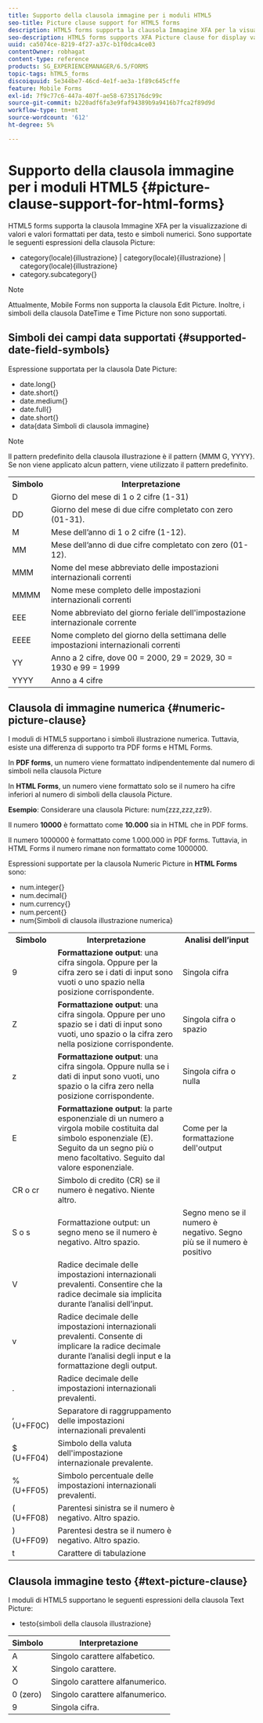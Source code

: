 ```yaml
---
title: Supporto della clausola immagine per i moduli HTML5
seo-title: Picture clause support for HTML5 forms
description: HTML5 forms supporta la clausola Immagine XFA per la visualizzazione di valori e valori formattati per data, testo e simboli numerici.
seo-description: HTML5 forms supports XFA Picture clause for display value and formatted value for date, text, and numeric symbols.
uuid: ca5074ce-8219-4f27-a37c-b1f0dca4ce03
contentOwner: robhagat
content-type: reference
products: SG_EXPERIENCEMANAGER/6.5/FORMS
topic-tags: hTML5_forms
discoiquuid: 5e344be7-46cd-4e1f-ae3a-1f89c645cffe
feature: Mobile Forms
exl-id: 7f9c77c6-447a-407f-ae58-6735176dc99c
source-git-commit: b220adf6fa3e9faf94389b9a9416b7fca2f89d9d
workflow-type: tm+mt
source-wordcount: '612'
ht-degree: 5%

---
```


# Supporto della clausola immagine per i moduli HTML5 {#picture-clause-support-for-html-forms}

HTML5 forms supporta la clausola Immagine XFA per la visualizzazione di valori e valori formattati per data, testo e simboli numerici. Sono supportate le seguenti espressioni della clausola Picture:

* category(locale){illustrazione} | category(locale){illustrazione} | category(locale){illustrazione}
* category.subcategory{}

>[!NOTE]
>
>Attualmente, Mobile Forms non supporta la clausola Edit Picture. Inoltre, i simboli della clausola DateTime e Time Picture non sono supportati.

## Simboli dei campi data supportati {#supported-date-field-symbols}

Espressione supportata per la clausola Date Picture:

* date.long{}
* date.short{}
* date.medium{}
* date.full{}
* date.short{}
* data{data Simboli di clausola immagine}

>[!NOTE]
>
>Il pattern predefinito della clausola illustrazione è il pattern {MMM G, YYYY}. Se non viene applicato alcun pattern, viene utilizzato il pattern predefinito.

<table>
 <tbody>
  <tr>
   <th><strong>Simbolo</strong></th>
   <th>Interpretazione</th>
  </tr>
  <tr>
   <td>D</td>
   <td>Giorno del mese di 1 o 2 cifre (1-31)</td>
  </tr>
  <tr>
   <td>DD</td>
   <td>Giorno del mese di due cifre completato con zero (01-31).<br /> </td>
  </tr>
  <tr>
   <td>M</td>
   <td>Mese dell’anno di 1 o 2 cifre (1-12).<br /> </td>
  </tr>
  <tr>
   <td>MM</td>
   <td>Mese dell’anno di due cifre completato con zero (01-12).<br /> </td>
  </tr>
  <tr>
   <td>MMM</td>
   <td>Nome del mese abbreviato delle impostazioni internazionali correnti<br /> </td>
  </tr>
  <tr>
   <td>MMMM</td>
   <td>Nome mese completo delle impostazioni internazionali correnti<br /> </td>
  </tr>
  <tr>
   <td>EEE</td>
   <td>Nome abbreviato del giorno feriale dell'impostazione internazionale corrente<br /> </td>
  </tr>
  <tr>
   <td>EEEE</td>
   <td>Nome completo del giorno della settimana delle impostazioni internazionali correnti<br /> </td>
  </tr>
  <tr>
   <td>YY</td>
   <td>Anno a 2 cifre, dove 00 = 2000, 29 = 2029, 30 = 1930 e 99 = 1999<br /> </td>
  </tr>
  <tr>
   <td>YYYY</td>
   <td>Anno a 4 cifre<br /> </td>
  </tr>
 </tbody>
</table>

## Clausola di immagine numerica {#numeric-picture-clause}

I moduli di HTML5 supportano i simboli illustrazione numerica. Tuttavia, esiste una differenza di supporto tra PDF forms e HTML Forms.

In **PDF forms**, un numero viene formattato indipendentemente dal numero di simboli nella clausola Picture

In **HTML Forms**, un numero viene formattato solo se il numero ha cifre inferiori al numero di simboli della clausola Picture.

**Esempio**: Considerare una clausola Picture: num{zzz,zzz,zz9}.

Il numero **10000** è formattato come **10.000** sia in HTML che in PDF forms.

Il numero 1000000 è formattato come 1.000.000 in PDF forms. Tuttavia, in HTML Forms il numero rimane non formattato come 1000000.

Espressioni supportate per la clausola Numeric Picture in **HTML Forms** sono:

* num.integer{}
* num.decimal{}
* num.currency{}
* num.percent{}
* num{Simboli di clausola illustrazione numerica}

<table>
 <tbody>
  <tr>
   <th><strong>Simbolo</strong></th>
   <th><strong>Interpretazione</strong></th>
   <th>Analisi dell’input</th>
  </tr>
  <tr>
   <td>9</td>
   <td><strong>Formattazione output</strong>: una cifra singola. Oppure per la cifra zero se i dati di input sono vuoti o uno spazio nella posizione corrispondente.<br /> </td>
   <td>Singola cifra</td>
  </tr>
  <tr>
   <td>Z</td>
   <td><strong>Formattazione output</strong>: una cifra singola. Oppure per uno spazio se i dati di input sono vuoti, uno spazio o la cifra zero nella posizione corrispondente.<br /> </td>
   <td>Singola cifra o spazio</td>
  </tr>
  <tr>
   <td>z</td>
   <td><strong>Formattazione output</strong>: una cifra singola. Oppure nulla se i dati di input sono vuoti, uno spazio o la cifra zero nella posizione corrispondente.<br /> </td>
   <td>Singola cifra o nulla</td>
  </tr>
  <tr>
   <td>E</td>
   <td><strong>Formattazione output</strong>: la parte esponenziale di un numero a virgola mobile costituita dal simbolo esponenziale (E). Seguito da un segno più o meno facoltativo. Seguito dal valore esponenziale.<br /> </td>
   <td>Come per la formattazione dell'output</td>
  </tr>
  <tr>
   <td>CR o cr<br /> </td>
   <td>Simbolo di credito (CR) se il numero è negativo. Niente altro.</td>
   <td><br type="_moz" /> </td>
  </tr>
  <tr>
   <td>S o s<br /> </td>
   <td>Formattazione output: un segno meno se il numero è negativo. Altro spazio.<br /> </td>
   <td>Segno meno se il numero è negativo. Segno più se il numero è positivo</td>
  </tr>
  <tr>
   <td>V</td>
   <td>Radice decimale delle impostazioni internazionali prevalenti. Consentire che la radice decimale sia implicita durante l’analisi dell’input.</td>
   <td><br type="_moz" /> </td>
  </tr>
  <tr>
   <td>v</td>
   <td>Radice decimale delle impostazioni internazionali prevalenti. Consente di implicare la radice decimale durante l’analisi degli input e la formattazione degli output.</td>
   <td><br type="_moz" /> </td>
  </tr>
  <tr>
   <td>.</td>
   <td>Radice decimale delle impostazioni internazionali prevalenti.</td>
   <td><br type="_moz" /> </td>
  </tr>
  <tr>
   <td>, (U+FF0C)</td>
   <td>Separatore di raggruppamento delle impostazioni internazionali prevalenti</td>
   <td><br type="_moz" /> </td>
  </tr>
  <tr>
   <td>$ (U+FF04)</td>
   <td>Simbolo della valuta dell'impostazione internazionale prevalente.</td>
   <td><br type="_moz" /> </td>
  </tr>
  <tr>
   <td>% (U+FF05)</td>
   <td>Simbolo percentuale delle impostazioni internazionali prevalenti.</td>
   <td><br type="_moz" /> </td>
  </tr>
  <tr>
   <td>( (U+FF08)</td>
   <td>Parentesi sinistra se il numero è negativo. Altro spazio.</td>
   <td><br type="_moz" /> </td>
  </tr>
  <tr>
   <td>) (U+FF09)</td>
   <td>Parentesi destra se il numero è negativo. Altro spazio.</td>
   <td><br type="_moz" /> </td>
  </tr>
  <tr>
   <td>t</td>
   <td>Carattere di tabulazione</td>
   <td><br type="_moz" /> </td>
  </tr>
 </tbody>
</table>

## Clausola immagine testo {#text-picture-clause}

I moduli di HTML5 supportano le seguenti espressioni della clausola Text Picture:

* testo{simboli della clausola illustrazione}

| **Simbolo** | **Interpretazione** |
|---|---|
| A | Singolo carattere alfabetico. |
| X | Singolo carattere. |
| O | Singolo carattere alfanumerico. |
| 0 (zero) | Singolo carattere alfanumerico. |
| 9 | Singola cifra. |
